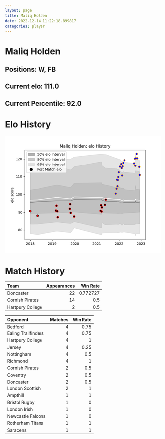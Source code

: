 ```yaml
---  
layout: page  
title: Maliq Holden  
date: 2022-12-14 11:22:18.899817  
categories: player  
---
```

# Maliq Holden

## Positions: W, FB

## Current elo: 111.0

## Current Percentile: 92.0

# Elo History


![elo history](history_MaliqHolden.png)
# Match History


| Team             |   Appearances |   Win Rate |
|:-----------------|--------------:|-----------:|
| Doncaster        |            22 |   0.772727 |
| Cornish Pirates  |            14 |   0.5      |
| Hartpury College |             2 |   0.5      |

| Opponent            |   Matches |   Win Rate |
|:--------------------|----------:|-----------:|
| Bedford             |         4 |       0.75 |
| Ealing Trailfinders |         4 |       0.75 |
| Hartpury College    |         4 |       1    |
| Jersey              |         4 |       0.25 |
| Nottingham          |         4 |       0.5  |
| Richmond            |         4 |       1    |
| Cornish Pirates     |         2 |       0.5  |
| Coventry            |         2 |       0.5  |
| Doncaster           |         2 |       0.5  |
| London Scottish     |         2 |       1    |
| Ampthill            |         1 |       1    |
| Bristol Rugby       |         1 |       0    |
| London Irish        |         1 |       0    |
| Newcastle Falcons   |         1 |       0    |
| Rotherham Titans    |         1 |       1    |
| Saracens            |         1 |       1    |